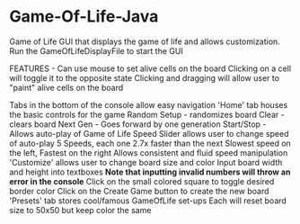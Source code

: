 # Game-Of-Life-Java

Game of Life GUI that displays the game of life and allows customization.
Run the GameOfLifeDisplayFile to start the GUI
	  
FEATURES -
   Can use mouse to set alive cells on the board
	     Clicking on a cell will toggle it to the opposite state
	     Clicking and dragging will allow user to "paint" alive cells on the board
	  
   Tabs in the bottom of the console allow easy navigation
	  'Home' tab houses the basic controls for the game
	  	   Random Setup - randomizes board
		   Clear - clears board
	  	   Next Gen - Goes forward by one generation
	  	   Start/Stop - Allows auto-play of Game of Life
		   Speed Slider allows user to change speed of auto-play
	  		 5 Speeds, each one 2.7x faster than the next
	 		 Slowest speed on the left, Fastest on the right
			 Allows consistent and fluid speed manipulation
	  'Customize' allows user to change board size and color 
	  		 Input board width and height into textboxes
	  			  **Note that inputting invalid numbers will throw an error in the console**
	   		 Click on the small colored square to toggle desired border color
	   		 Click on the Create Game button to create the new board		
	  'Presets' tab stores cool/famous GameOfLife set-ups
	  	 Each will reset board size to 50x50 but keep color the same 
	 

